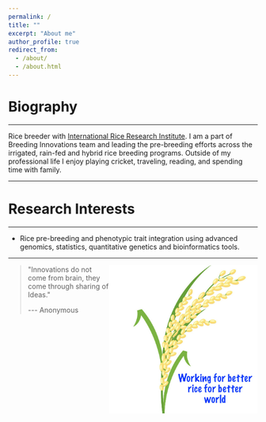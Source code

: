 ```yaml
---
permalink: /
title: ""
excerpt: "About me"
author_profile: true
redirect_from: 
  - /about/
  - /about.html
---
```


Biography
======
------

Rice breeder with [International Rice Research Institute](https://www.irri.org/). I am a part of Breeding Innovations team and leading the pre-breeding efforts across the irrigated, rain-fed and hybrid rice breeding programs. Outside of my professional life I enjoy playing cricket, traveling, reading, and spending time with family.

------

Research Interests
======
------

* Rice pre-breeding and phenotypic trait integration using advanced genomics, statistics, quantitative genetics  and bioinformatics tools. 
------




<img align="right" src="images/rice.png" width="300" height="300" />






> "Innovations do not come from brain, they come through sharing of Ideas."
>
> --- Anonymous
